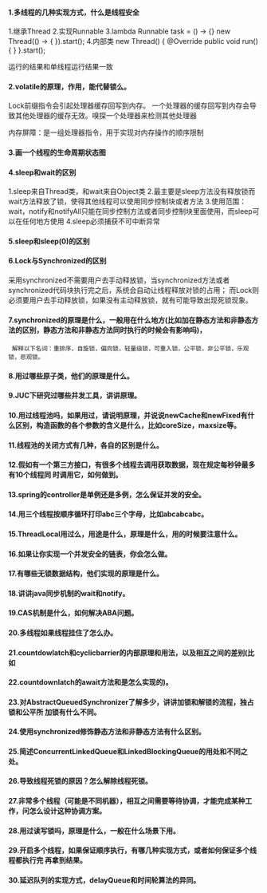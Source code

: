 #### 1.多线程的几种实现方式，什么是线程安全
1.继承Thread
2.实现Runnable
3.lambda Runnable task = () -> {}
         new Thread(() -> {  }).start();
4.内部类  new Thread() { @Override public void run() { } }.start();

运行的结果和单线程运行结果一致

#### 2.volatile的原理，作用，能代替锁么。
Lock前缀指令会引起处理器缓存回写到内存。
一个处理器的缓存回写到内存会导致其他处理器的缓存无效。嗅探一个处理器来检测其他处理器

内存屏障：是一组处理器指令，用于实现对内存操作的顺序限制


#### 3.画一个线程的生命周期状态图



#### 4.sleep和wait的区别
1.sleep来自Thread类，和wait来自Object类
2.最主要是sleep方法没有释放锁而wait方法释放了锁，使得其他线程可以使用同步控制块或者方法
3.使用范围：wait，notify和notifyAll只能在同步控制方法或者同步控制块里面使用，而sleep可以在任何地方使用 
4.sleep必须捕获不可中断异常


#### 5.sleep和sleep(0)的区别



#### 6.Lock与Synchronized的区别
采用synchronized不需要用户去手动释放锁，当synchronized方法或者synchronized代码块执行完之后，系统会自动让线程释放对锁的占用；
而Lock则必须要用户去手动释放锁，如果没有主动释放锁，就有可能导致出现死锁现象。


#### 7.synchronized的原理是什么，一般用在什么地方(比如加在静态方法和非静态方法的区别，静态方法和非静态方法同时执行的时候会有影响吗)，
     解释以下名词：重排序，自旋锁，偏向锁，轻量级锁，可重入锁，公平锁，非公平锁，乐观锁，悲观锁。
   
   
#### 8.用过哪些原子类，他们的原理是什么。



#### 9.JUC下研究过哪些并发工具，讲讲原理。



#### 10.用过线程池吗，如果用过，请说明原理，并说说newCache和newFixed有什么区别，构造函数的各个参数的含义是什么，比如coreSize，maxsize等。


#### 11.线程池的关闭方式有几种，各自的区别是什么。
#### 12.假如有一个第三方接口，有很多个线程去调用获取数据，现在规定每秒钟最多有10个线程同 时调用它，如何做到。
#### 13.spring的controller是单例还是多例，怎么保证并发的安全。
#### 14.用三个线程按顺序循环打印abc三个字母，比如abcabcabc。
#### 15.ThreadLocal用过么，用途是什么，原理是什么，用的时候要注意什么。
#### 16.如果让你实现一个并发安全的链表，你会怎么做。
#### 17.有哪些无锁数据结构，他们实现的原理是什么。
#### 18.讲讲java同步机制的wait和notify。
#### 19.CAS机制是什么，如何解决ABA问题。
#### 20.多线程如果线程挂住了怎么办。
#### 21.countdowlatch和cyclicbarrier的内部原理和用法，以及相互之间的差别(比如
#### 22.countdownlatch的await方法和是怎么实现的)。
#### 23.对AbstractQueuedSynchronizer了解多少，讲讲加锁和解锁的流程，独占锁和公平所 加锁有什么不同。
#### 24.使用synchronized修饰静态方法和非静态方法有什么区别。
#### 25.简述ConcurrentLinkedQueue和LinkedBlockingQueue的用处和不同之处。
#### 26.导致线程死锁的原因？怎么解除线程死锁。
#### 27.非常多个线程（可能是不同机器），相互之间需要等待协调，才能完成某种工作，问怎么设计这种协调方案。
#### 28.用过读写锁吗，原理是什么，一般在什么场景下用。
#### 29.开启多个线程，如果保证顺序执行，有哪几种实现方式，或者如何保证多个线程都执行完 再拿到结果。
#### 30.延迟队列的实现方式，delayQueue和时间轮算法的异同。